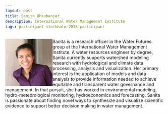 ```yaml
---
layout: post
title: Sanita Dhaubanjar
description: International Water Management Institute
tags: participant stockholm-2018-participant
---
```

<img align="left" width="150" height="150" src="/events/2018-04-stockholm/people/dhaubanjar_sanita.jpg" alt="Sanita Dhaubanjar"/>Sanita is a research officer in the Water Futures group at the International Water Management Institute. A water resources engineer by degree, Sanita currently supports watershed modeling research with hydrological and climate data processing, analysis and visualization. Her primary interest is the application of models and data analysis to provide information needed to achieve equitable and transparent water governance and management. In that pursuit, she has worked in environmental modeling, hydro-meteorological monitoring, hydroeconomics and forecasting. Sanita is passionate about finding novel ways to synthesize and visualize scientific evidence to support better decision making in water management.  

<a href="https://twitter.com/sanita_h2o" title="Twitter" target="_blank"
rel="noopener">
  <i class="fa fa-twitter fa-2x" style="color:#4FB3A9"></i>
</a>